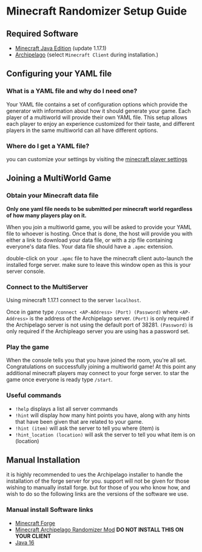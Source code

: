 # Minecraft Randomizer Setup Guide

## Required Software

- [Minecraft Java Edition](https://www.minecraft.net/en-us/store/minecraft-java-edition) (update 1.17.1)
- [Archipelago](https://github.com/ArchipelagoMW/Archipelago/releases) (select `Minecraft Client` during installation.)

## Configuring your YAML file

### What is a YAML file and why do I need one?
Your YAML file contains a set of configuration options which provide the generator with information about how
it should generate your game. Each player of a multiworld will provide their own YAML file. This setup allows
each player to enjoy an experience customized for their taste, and different players in the same multiworld
can all have different options.

### Where do I get a YAML file?
you can customize your settings by visiting the [minecraft player settings](/games/Minecraft/player-settings)

## Joining a MultiWorld Game

### Obtain your Minecraft data file
**Only one yaml file needs to be submitted per minecraft world regardless of how many players play on it.**

When you join a multiworld game, you will be asked to provide your YAML file to whoever is hosting. Once that
is done, the host will provide you with either a link to download your data file, or with a zip file containing
everyone's data files. Your data file should have a `.apmc` extension.

double-click on your `.apmc` file to have the minecraft client auto-launch the installed forge server.
make sure to leave this window open as this is your server console.

### Connect to the MultiServer
Using minecraft 1.17.1 connect to the server `localhost`.

Once in game type `/connect <AP-Address> (Port) (Password)` where `<AP-Address>` is the address of the
Archipelago server. `(Port)` is only required if the Archipelago server is not using the default port of 38281. `(Password)`
is only required if the Archipleago server you are using has a password set.

### Play the game
When the console tells you that you have joined the room, you're all set. Congratulations
on successfully joining a multiworld game! At this point any additional minecraft players may connect to your
forge server. to star the game once everyone is ready type `/start`. 

### Useful commands
- `!help` displays a list all server commands
- `!hint` will display how many hint points you have, along with any hints that have been given that are related to your game.
- `!hint (item)` will ask the server to tell you where (item) is
- `!hint_location (location)` will ask the server to tell you what item is on (location)

## Manual Installation
it is highly recommended to ues the Archipelago installer to handle the installation of the forge server for you.
support will not be given for those wishing to manually install forge. but for those of you who know how, and wish to
do so the following links are the versions of the software we use.
### Manual install Software links
- [Minecraft Forge](https://files.minecraftforge.net/net/minecraftforge/forge/index_1.17.1.html)
- [Minecraft Archipelago Randomizer Mod](https://github.com/KonoTyran/Minecraft_AP_Randomizer/releases)
**DO NOT INSTALL THIS ON YOUR CLIENT**
- [Java 16](https://docs.aws.amazon.com/corretto/latest/corretto-16-ug/downloads-list.html)

